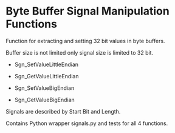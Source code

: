 # Byte Buffer Signal Manipulation Functions

Function for extracting and setting 32 bit values in byte buffers.

Buffer size is not limited only signal size is limited to 32 bit.

* Sgn_SetValueLittleEndian

* Sgn_GetValueLittleEndian

* Sgn_SetValueBigEndian

* Sgn_GetValueBigEndian

Signals are described by Start Bit and Length.

Contains Python wrapper signals.py and tests for all 4 functions.

